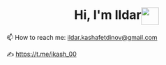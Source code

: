 <h1 align="center">Hi, I'm Ildar<img align="top" margin-left="10" src="https://github.com/blackcater/blackcater/raw/main/images/Hi.gif" height="40" width="40"/></h1>


📫 How to reach me: ildar.kashafetdinov@gmail.com

✍️ https://t.me/ikash_00
